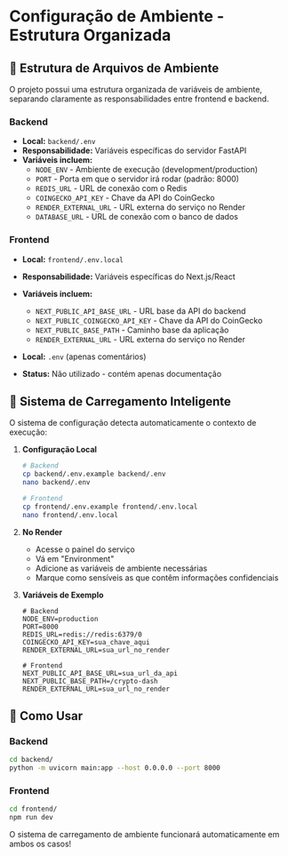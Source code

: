 # Configuração de Ambiente - Estrutura Organizada

## 📁 Estrutura de Arquivos de Ambiente

O projeto possui uma estrutura organizada de variáveis de ambiente, separando claramente as responsabilidades entre frontend e backend.

### Backend
- **Local:** `backend/.env`
- **Responsabilidade:** Variáveis específicas do servidor FastAPI
- **Variáveis incluem:**
  - `NODE_ENV` - Ambiente de execução (development/production)
  - `PORT` - Porta em que o servidor irá rodar (padrão: 8000)
  - `REDIS_URL` - URL de conexão com o Redis
  - `COINGECKO_API_KEY` - Chave da API do CoinGecko
  - `RENDER_EXTERNAL_URL` - URL externa do serviço no Render
  - `DATABASE_URL` - URL de conexão com o banco de dados

### Frontend
- **Local:** `frontend/.env.local`
- **Responsabilidade:** Variáveis específicas do Next.js/React
- **Variáveis incluem:**
  - `NEXT_PUBLIC_API_BASE_URL` - URL base da API do backend
  - `NEXT_PUBLIC_COINGECKO_API_KEY` - Chave da API do CoinGecko
  - `NEXT_PUBLIC_BASE_PATH` - Caminho base da aplicação
  - `RENDER_EXTERNAL_URL` - URL externa do serviço no Render

- **Local:** `.env` (apenas comentários)
- **Status:** Não utilizado - contém apenas documentação

## 🔄 Sistema de Carregamento Inteligente

O sistema de configuração detecta automaticamente o contexto de execução:

1. **Configuração Local**
   ```bash
   # Backend
   cp backend/.env.example backend/.env
   nano backend/.env
   
   # Frontend
   cp frontend/.env.example frontend/.env.local
   nano frontend/.env.local
   ```

2. **No Render**
   - Acesse o painel do serviço
   - Vá em "Environment"
   - Adicione as variáveis de ambiente necessárias
   - Marque como sensíveis as que contêm informações confidenciais

3. **Variáveis de Exemplo**
   ```
   # Backend
   NODE_ENV=production
   PORT=8000
   REDIS_URL=redis://redis:6379/0
   COINGECKO_API_KEY=sua_chave_aqui
   RENDER_EXTERNAL_URL=sua_url_no_render
   
   # Frontend
   NEXT_PUBLIC_API_BASE_URL=sua_url_da_api
   NEXT_PUBLIC_BASE_PATH=/crypto-dash
   RENDER_EXTERNAL_URL=sua_url_no_render
   ```

## 🚀 Como Usar
### Backend
```bash
cd backend/
python -m uvicorn main:app --host 0.0.0.0 --port 8000
```

### Frontend
```bash
cd frontend/
npm run dev
```

O sistema de carregamento de ambiente funcionará automaticamente em ambos os casos!
